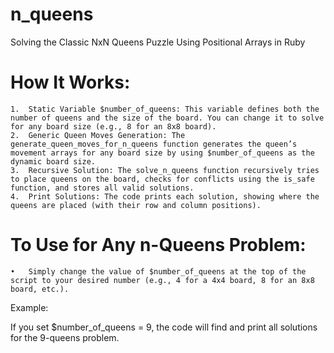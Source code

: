 # n_queens

Solving the Classic NxN Queens Puzzle Using Positional Arrays in Ruby

# How It Works:

	1.	Static Variable $number_of_queens: This variable defines both the number of queens and the size of the board. You can change it to solve for any board size (e.g., 8 for an 8x8 board).
	2.	Generic Queen Moves Generation: The generate_queen_moves_for_n_queens function generates the queen’s movement arrays for any board size by using $number_of_queens as the dynamic board size.
	3.	Recursive Solution: The solve_n_queens function recursively tries to place queens on the board, checks for conflicts using the is_safe function, and stores all valid solutions.
	4.	Print Solutions: The code prints each solution, showing where the queens are placed (with their row and column positions).

# To Use for Any n-Queens Problem:

	•	Simply change the value of $number_of_queens at the top of the script to your desired number (e.g., 4 for a 4x4 board, 8 for an 8x8 board, etc.).

Example:

If you set $number_of_queens = 9, the code will find and print all solutions for the 9-queens problem.
